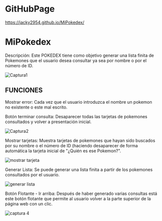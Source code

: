 # GitHubPage

https://jacky2954.github.io/MiPokedex/



# MiPokedex

Descripción: Este POKEDEX tiene como objetivo generar una lista finita de Pokemones que el usuario desea consultar ya sea por nombre o por el número de ID.

![Captura1](https://user-images.githubusercontent.com/86697583/143808178-8ae369c5-546b-4585-83d9-0efb0dd6d02c.PNG)



## FUNCIONES

Mostrar error: Cada vez que el usuario introduzca el nombre un pokemon no existente o este mal escrito.

Botón terminar consulta: Desaparecer todas las tarjetas de pokemones consultados y volver a presentación inicial.

![Captura2](https://user-images.githubusercontent.com/86697583/143808245-f527daef-bd3c-445e-abc2-0f4880de42a6.PNG)



Mostrar tarjetas: Muestra tarjetas de pokemones que hayan sido buscados por su nombre o el número de ID (haciendo desaparecer de forma automática la tarjeta inicial de "¿Quién es ese Pokemon?".

![mostrar tarjeta](https://user-images.githubusercontent.com/86697583/143533838-163e784e-f093-4f27-b487-8e89e6e22f50.PNG)



Generar Lista: Se puede generar una lista finita a partir de los pokemones consultados por el usuario.

![generar lista](https://user-images.githubusercontent.com/86697583/143533943-24712a0b-d72b-4743-b6b6-e82655cbe525.PNG)



Botón Flotante - Ir arriba: Después de haber generado varias consultas está este botón flotante que permite al usuario volver a la parte superior de la página web con un clic.

![captura 4](https://user-images.githubusercontent.com/86697583/143472409-2269a4f9-0200-47a6-b2c1-99340644cc2d.PNG)
